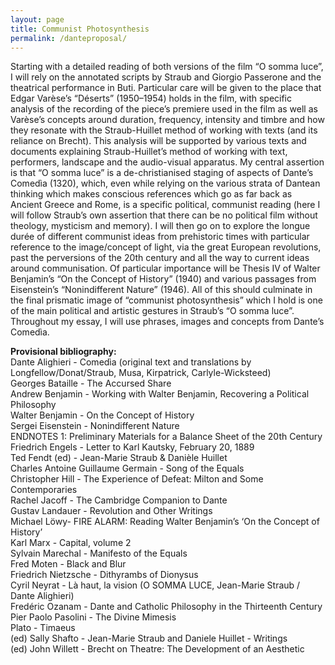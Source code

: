 ```yaml
---
layout: page
title: Communist Photosynthesis
permalink: /danteproposal/
---
```


Starting with a detailed reading of both versions of the film “O somma luce”, I will rely on the annotated scripts by Straub and Giorgio Passerone and the theatrical performance in Buti. Particular care will be given to the place that Edgar Varèse’s “Déserts” (1950–1954) holds in the film, with specific analysis of the recording of the piece’s premiere used in the film as well as Varèse’s concepts around duration, frequency, intensity and timbre and how they resonate with the Straub-Huillet method of working with texts (and its reliance on Brecht). This analysis will be supported by various texts and documents explaining Straub-Huillet’s method of working with text, performers, landscape and the audio-visual apparatus. My central assertion is that “O somma luce” is a de-christianised staging of aspects of Dante’s Comedìa (1320), which, even while relying on the various strata of Dantean thinking which makes conscious references which go as far back as Ancient Greece and Rome, is a specific political, communist reading (here I will follow Straub’s own assertion that there can be no political film without theology, mysticism and memory). I will then go on to explore the longue durée of different communist ideas from prehistoric times with particular reference to the image/concept of light, via the great European revolutions, past the perversions of the 20th century and all the way to current ideas around communisation. Of particular importance will be Thesis IV of Walter Benjamin’s “On the Concept of History” (1940) and various passages from Eisenstein’s “Nonindifferent Nature” (1946). All of this should culminate in the final prismatic image of “communist photosynthesis” which I hold is one of the main political and artistic gestures in Straub’s “O somma luce”. Throughout my essay, I will use phrases, images and concepts from Dante’s Comedìa.

**Provisional bibliography:**  
Dante Alighieri - Comedìa (original text and translations by Longfellow/Donat/Straub, Musa, Kirpatrick, Carlyle-Wicksteed)  
Georges Bataille - The Accursed Share  
Andrew Benjamin - Working with Walter Benjamin, Recovering a Political Philosophy  
Walter Benjamin - On the Concept of History  
Sergei Eisenstein - Nonindifferent Nature  
ENDNOTES 1: Preliminary Materials for a Balance Sheet of the 20th Century  
Friedrich Engels - Letter to Karl Kautsky, February 20, 1889  
Ted Fendt (ed) - Jean-Marie Straub & Danièle Huillet  
Charles Antoine Guillaume Germain - Song of the Equals  
Christopher Hill - The Experience of Defeat: Milton and Some Contemporaries  
Rachel Jacoff - The Cambridge Companion to Dante   
Gustav Landauer - Revolution and Other Writings  
Michael Löwy- FIRE ALARM: Reading Walter Benjamin’s ‘On the Concept of History’  
Karl Marx - Capital, volume 2  
Sylvain Marechal - Manifesto of the Equals  
Fred Moten - Black and Blur  
Friedrich Nietzsche - Dithyrambs of Dionysus  
Cyril Neyrat - Là haut, la vision (O SOMMA LUCE, Jean-Marie Straub / Dante Alighieri)  
Fredéric Ozanam - Dante and Catholic Philosophy in the Thirteenth Century  
Pier Paolo Pasolini - The Divine Mimesis  
Plato - Timaeus  
(ed) Sally Shafto - Jean-Marie Straub and Daniele Huillet - Writings  
(ed) John Willett - Brecht on Theatre: The Development of an Aesthetic  
